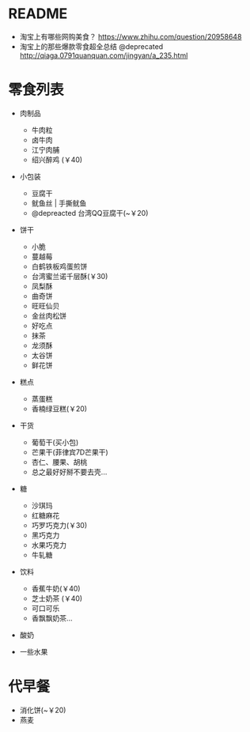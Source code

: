 # README

- 淘宝上有哪些网购美食？ https://www.zhihu.com/question/20958648
- 淘宝上的那些爆款零食超全总结 @deprecated http://qiaga.0791quanquan.com/jingyan/a_235.html

# 零食列表

- 肉制品 
    - 牛肉粒
    - 卤牛肉 
    - 江宁肉脯
    - 绍兴醉鸡 (￥40)
    
- 小包装
    - 豆腐干
    - 鱿鱼丝 | 手撕鱿鱼
    - @depreacted 台湾QQ豆腐干(~￥20)
    
- 饼干
    - 小脆
    - 蔓越莓
    - 白鹤铁板鸡蛋煎饼
    - 台湾蜜兰诺千层酥(￥30)
    - 凤梨酥
    - 曲奇饼
    - 旺旺仙贝
    - 金丝肉松饼
    - 好吃点
    - 抹茶
    - 龙须酥
    - 太谷饼
    - 鲜花饼
    
- 糕点
    - 蒸蛋糕  
    - 香楠绿豆糕(￥20)
      
- 干货
    - 葡萄干(买小包)
    - 芒果干(菲律宾7D芒果干)
    - 杏仁、腰果、胡桃
    - 总之最好好掰不要去壳...
    
- 糖
    - 沙琪玛
    - 红糖麻花
    - 巧罗巧克力(￥30)
    - 黑巧克力
    - 水果巧克力 
    - 牛轧糖 
         
- 饮料
    - 香蕉牛奶(￥40)
    - 芝士奶茶 (￥40)
    - 可口可乐 
    - 香飘飘奶茶...

- 酸奶

- 一些水果

# 代早餐

- 消化饼(~￥20) 
- 燕麦

    